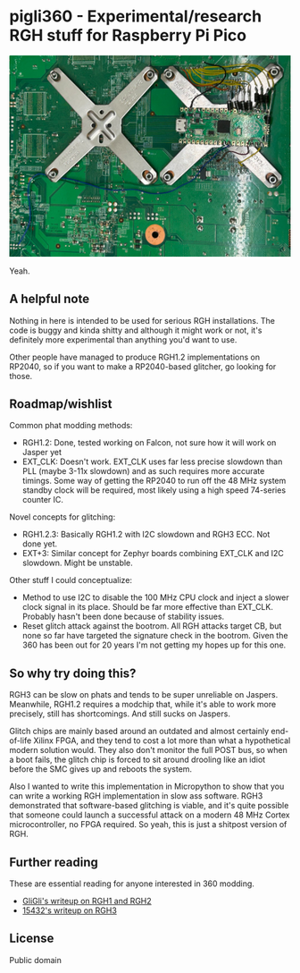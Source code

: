 # pigli360 - Experimental/research RGH stuff for Raspberry Pi Pico

![](worldsgreatestmoder.jpg)

Yeah.

## A helpful note

Nothing in here is intended to be used for serious RGH installations.
The code is buggy and kinda shitty and although it might work or not, it's definitely
more experimental than anything you'd want to use.

Other people have managed to produce RGH1.2 implementations on RP2040, so if you want
to make a RP2040-based glitcher, go looking for those.

## Roadmap/wishlist

Common phat modding methods:
- RGH1.2: Done, tested working on Falcon, not sure how it will work on Jasper yet
- EXT_CLK: Doesn't work. EXT_CLK uses far less precise slowdown than PLL (maybe 3-11x slowdown) and as such
  requires more accurate timings. Some way of getting the RP2040 to run off the 48 MHz system standby
  clock will be required, most likely using a high speed 74-series counter IC.

Novel concepts for glitching:
- RGH1.2.3: Basically RGH1.2 with I2C slowdown and RGH3 ECC. Not done yet.
- EXT+3: Similar concept for Zephyr boards combining EXT_CLK and I2C slowdown. Might be unstable.

Other stuff I could conceptualize:
- Method to use I2C to disable the 100 MHz CPU clock and inject a slower clock signal in its place.
  Should be far more effective than EXT_CLK. Probably hasn't been done because of stability issues.
- Reset glitch attack against the bootrom. All RGH attacks target CB, but none so far have
  targeted the signature check in the bootrom. Given the 360 has been out for 20 years I'm not
  getting my hopes up for this one.

## So why try doing this?

RGH3 can be slow on phats and tends to be super unreliable on Jaspers. Meanwhile,
RGH1.2 requires a modchip that, while it's able to work more precisely, still has
shortcomings. And still sucks on Jaspers.

Glitch chips are mainly based around an outdated and almost certainly end-of-life Xilinx
FPGA, and they tend to cost a lot more than what a hypothetical modern solution would.
They also don't monitor the full POST bus, so when a boot fails, the glitch chip is forced
to sit around drooling like an idiot before the SMC gives up and reboots the system.

Also I wanted to write this implementation in Micropython to show that you can write a working
RGH implementation in slow ass software. RGH3 demonstrated that software-based glitching is
viable, and it's quite possible that someone could launch a successful attack on a modern 48 MHz
Cortex microcontroller, no FPGA required. So yeah, this is just a shitpost version of RGH.

## Further reading

These are essential reading for anyone interested in 360 modding.

- [GliGli's writeup on RGH1 and RGH2](https://free60.org/Hacks/Reset_Glitch_Hack/)
- [15432's writeup on RGH3](https://swarm.ptsecurity.com/xbox-360-security-in-details-the-long-way-to-rgh3/)

## License

Public domain